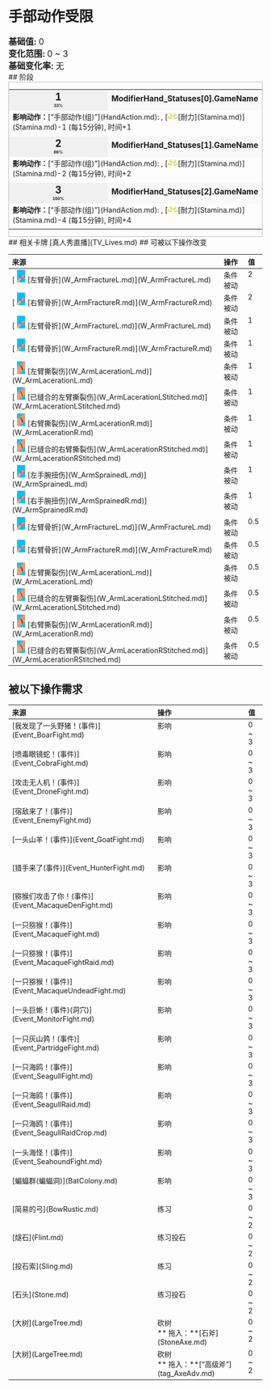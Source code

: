 # 手部动作受限  
  
<div style="font-size:1.2em"><b>基础值: </b> 0 </div>  
<div style="font-size:1.2em"><b>变化范围: </b> 0 ~ 3 </div>  
<div style="font-size:1.2em"><b>基础变化率: </b> 无 </div>  
## 阶段  
<div  style="border:1px solid #BBB"><table><tr style="height:2em;"><td style="background-color:#F0F0F0;text-align:center;width:180px;font-size:1.4em;font-weight:bold;vertical-align:middle;"><div>1<div><div style="font-size:0.4em">33%</div></td><td colspan=2 style="font-size:1.1em;vertical-align:middle;background-color:#F9F9F9;"><div><b>ModifierHand_Statuses[0].GameName</b></div><div style="font-size:0.8em;padding-top:4px;"></div></td></tr><tr><td colspan=2><b>影响动作：</b>[“手部动作(组)”](HandAction.md): , [<div style="width:20px;display:inline-block;text-align:center"><img decoding="async" src="../wiki/Sprite/Tired.png" href="a.md" style="max-width:20px;max-height:20px;"></div>[耐力](Stamina.md)](Stamina.md)-1 (每15分钟), 时间+1</td></tr><tr><td colspan=2></td></tr><tr style="height:2em;"><td style="background-color:#F0F0F0;text-align:center;width:180px;font-size:1.4em;font-weight:bold;vertical-align:middle;"><div>2<div><div style="font-size:0.4em">66%</div></td><td colspan=2 style="font-size:1.1em;vertical-align:middle;background-color:#F9F9F9;"><div><b>ModifierHand_Statuses[1].GameName</b></div><div style="font-size:0.8em;padding-top:4px;"></div></td></tr><tr><td colspan=2><b>影响动作：</b>[“手部动作(组)”](HandAction.md): , [<div style="width:20px;display:inline-block;text-align:center"><img decoding="async" src="../wiki/Sprite/Tired.png" href="a.md" style="max-width:20px;max-height:20px;"></div>[耐力](Stamina.md)](Stamina.md)-2 (每15分钟), 时间+2</td></tr><tr><td colspan=2></td></tr><tr style="height:2em;"><td style="background-color:#F0F0F0;text-align:center;width:180px;font-size:1.4em;font-weight:bold;vertical-align:middle;"><div>3<div><div style="font-size:0.4em">100%</div></td><td colspan=2 style="font-size:1.1em;vertical-align:middle;background-color:#F9F9F9;"><div><b>ModifierHand_Statuses[2].GameName</b></div><div style="font-size:0.8em;padding-top:4px;"></div></td></tr><tr><td colspan=2><b>影响动作：</b>[“手部动作(组)”](HandAction.md): , [<div style="width:20px;display:inline-block;text-align:center"><img decoding="async" src="../wiki/Sprite/Tired.png" href="a.md" style="max-width:20px;max-height:20px;"></div>[耐力](Stamina.md)](Stamina.md)-4 (每15分钟), 时间+4</td></tr><tr><td colspan=2></td></tr></table></div>  
## 相关卡牌  
[真人秀直播](TV_Lives.md)  
## 可被以下操作改变  
<table class="table table-bordered" data-toggle="table"  ><thead style=""><tr ><th  style="text-align:left;vertical-align:top;"  >来源</th><th  style="text-align:left;vertical-align:top;"  >操作</th><th  style="text-align:left;vertical-align:top;"  data-sortable="true"  >值</th></tr></thead><tr ><td  style="text-align:left;vertical-align:top;"  >[<div style="width:25px;display:inline-block;text-align:center"><img decoding="async" src="../wiki/Sprite/SprainedWrist.png" href="a.md" style="max-width:25px;max-height:25px;"></div>[左臂骨折](W_ArmFractureL.md)](W_ArmFractureL.md)</td><td  style="text-align:left;vertical-align:top;"  >条件被动</td><td  style="text-align:left;vertical-align:top;"  >2</td></tr><tr ><td  style="text-align:left;vertical-align:top;"  >[<div style="width:25px;display:inline-block;text-align:center"><img decoding="async" src="../wiki/Sprite/SprainedWrist.png" href="a.md" style="max-width:25px;max-height:25px;"></div>[右臂骨折](W_ArmFractureR.md)](W_ArmFractureR.md)</td><td  style="text-align:left;vertical-align:top;"  >条件被动</td><td  style="text-align:left;vertical-align:top;"  >2</td></tr><tr ><td  style="text-align:left;vertical-align:top;"  >[<div style="width:25px;display:inline-block;text-align:center"><img decoding="async" src="../wiki/Sprite/SprainedWrist.png" href="a.md" style="max-width:25px;max-height:25px;"></div>[左臂骨折](W_ArmFractureL.md)](W_ArmFractureL.md)</td><td  style="text-align:left;vertical-align:top;"  >条件被动</td><td  style="text-align:left;vertical-align:top;"  >1</td></tr><tr ><td  style="text-align:left;vertical-align:top;"  >[<div style="width:25px;display:inline-block;text-align:center"><img decoding="async" src="../wiki/Sprite/SprainedWrist.png" href="a.md" style="max-width:25px;max-height:25px;"></div>[右臂骨折](W_ArmFractureR.md)](W_ArmFractureR.md)</td><td  style="text-align:left;vertical-align:top;"  >条件被动</td><td  style="text-align:left;vertical-align:top;"  >1</td></tr><tr ><td  style="text-align:left;vertical-align:top;"  >[<div style="width:25px;display:inline-block;text-align:center"><img decoding="async" src="../wiki/Sprite/ArmLaceration.png" href="a.md" style="max-width:25px;max-height:25px;"></div>[左臂撕裂伤](W_ArmLacerationL.md)](W_ArmLacerationL.md)</td><td  style="text-align:left;vertical-align:top;"  >条件被动</td><td  style="text-align:left;vertical-align:top;"  >1</td></tr><tr ><td  style="text-align:left;vertical-align:top;"  >[<div style="width:25px;display:inline-block;text-align:center"><img decoding="async" src="../wiki/Sprite/ArmLacerationStitched.png" href="a.md" style="max-width:25px;max-height:25px;"></div>[已缝合的左臂撕裂伤](W_ArmLacerationLStitched.md)](W_ArmLacerationLStitched.md)</td><td  style="text-align:left;vertical-align:top;"  >条件被动</td><td  style="text-align:left;vertical-align:top;"  >1</td></tr><tr ><td  style="text-align:left;vertical-align:top;"  >[<div style="width:25px;display:inline-block;text-align:center"><img decoding="async" src="../wiki/Sprite/ArmLaceration.png" href="a.md" style="max-width:25px;max-height:25px;"></div>[右臂撕裂伤](W_ArmLacerationR.md)](W_ArmLacerationR.md)</td><td  style="text-align:left;vertical-align:top;"  >条件被动</td><td  style="text-align:left;vertical-align:top;"  >1</td></tr><tr ><td  style="text-align:left;vertical-align:top;"  >[<div style="width:25px;display:inline-block;text-align:center"><img decoding="async" src="../wiki/Sprite/ArmLacerationStitched.png" href="a.md" style="max-width:25px;max-height:25px;"></div>[已缝合的右臂撕裂伤](W_ArmLacerationRStitched.md)](W_ArmLacerationRStitched.md)</td><td  style="text-align:left;vertical-align:top;"  >条件被动</td><td  style="text-align:left;vertical-align:top;"  >1</td></tr><tr ><td  style="text-align:left;vertical-align:top;"  >[<div style="width:25px;display:inline-block;text-align:center"><img decoding="async" src="../wiki/Sprite/SprainedWrist.png" href="a.md" style="max-width:25px;max-height:25px;"></div>[左手腕扭伤](W_ArmSprainedL.md)](W_ArmSprainedL.md)</td><td  style="text-align:left;vertical-align:top;"  >条件被动</td><td  style="text-align:left;vertical-align:top;"  >1</td></tr><tr ><td  style="text-align:left;vertical-align:top;"  >[<div style="width:25px;display:inline-block;text-align:center"><img decoding="async" src="../wiki/Sprite/SprainedWrist.png" href="a.md" style="max-width:25px;max-height:25px;"></div>[右手腕扭伤](W_ArmSprainedR.md)](W_ArmSprainedR.md)</td><td  style="text-align:left;vertical-align:top;"  >条件被动</td><td  style="text-align:left;vertical-align:top;"  >1</td></tr><tr ><td  style="text-align:left;vertical-align:top;"  >[<div style="width:25px;display:inline-block;text-align:center"><img decoding="async" src="../wiki/Sprite/SprainedWrist.png" href="a.md" style="max-width:25px;max-height:25px;"></div>[左臂骨折](W_ArmFractureL.md)](W_ArmFractureL.md)</td><td  style="text-align:left;vertical-align:top;"  >条件被动</td><td  style="text-align:left;vertical-align:top;"  >0.5</td></tr><tr ><td  style="text-align:left;vertical-align:top;"  >[<div style="width:25px;display:inline-block;text-align:center"><img decoding="async" src="../wiki/Sprite/SprainedWrist.png" href="a.md" style="max-width:25px;max-height:25px;"></div>[右臂骨折](W_ArmFractureR.md)](W_ArmFractureR.md)</td><td  style="text-align:left;vertical-align:top;"  >条件被动</td><td  style="text-align:left;vertical-align:top;"  >0.5</td></tr><tr ><td  style="text-align:left;vertical-align:top;"  >[<div style="width:25px;display:inline-block;text-align:center"><img decoding="async" src="../wiki/Sprite/ArmLaceration.png" href="a.md" style="max-width:25px;max-height:25px;"></div>[左臂撕裂伤](W_ArmLacerationL.md)](W_ArmLacerationL.md)</td><td  style="text-align:left;vertical-align:top;"  >条件被动</td><td  style="text-align:left;vertical-align:top;"  >0.5</td></tr><tr ><td  style="text-align:left;vertical-align:top;"  >[<div style="width:25px;display:inline-block;text-align:center"><img decoding="async" src="../wiki/Sprite/ArmLacerationStitched.png" href="a.md" style="max-width:25px;max-height:25px;"></div>[已缝合的左臂撕裂伤](W_ArmLacerationLStitched.md)](W_ArmLacerationLStitched.md)</td><td  style="text-align:left;vertical-align:top;"  >条件被动</td><td  style="text-align:left;vertical-align:top;"  >0.5</td></tr><tr ><td  style="text-align:left;vertical-align:top;"  >[<div style="width:25px;display:inline-block;text-align:center"><img decoding="async" src="../wiki/Sprite/ArmLaceration.png" href="a.md" style="max-width:25px;max-height:25px;"></div>[右臂撕裂伤](W_ArmLacerationR.md)](W_ArmLacerationR.md)</td><td  style="text-align:left;vertical-align:top;"  >条件被动</td><td  style="text-align:left;vertical-align:top;"  >0.5</td></tr><tr ><td  style="text-align:left;vertical-align:top;"  >[<div style="width:25px;display:inline-block;text-align:center"><img decoding="async" src="../wiki/Sprite/ArmLacerationStitched.png" href="a.md" style="max-width:25px;max-height:25px;"></div>[已缝合的右臂撕裂伤](W_ArmLacerationRStitched.md)](W_ArmLacerationRStitched.md)</td><td  style="text-align:left;vertical-align:top;"  >条件被动</td><td  style="text-align:left;vertical-align:top;"  >0.5</td></tr></tbody></table>  
  
## 被以下操作需求  
<table class="table table-bordered" data-toggle="table"  ><thead style=""><tr ><th  style="text-align:left;vertical-align:top;"  >来源</th><th  style="text-align:left;vertical-align:top;"  >操作</th><th  style="text-align:left;vertical-align:top;"  >值</th></tr></thead><tr ><td  style="text-align:left;vertical-align:top;"  >[我发现了一头野猪！(事件)](Event_BoarFight.md)</td><td  style="text-align:left;vertical-align:top;"  >影响</td><td  style="text-align:left;vertical-align:top;"  >0 ~ 3</td></tr><tr ><td  style="text-align:left;vertical-align:top;"  >[喷毒眼镜蛇！(事件)](Event_CobraFight.md)</td><td  style="text-align:left;vertical-align:top;"  >影响</td><td  style="text-align:left;vertical-align:top;"  >0 ~ 3</td></tr><tr ><td  style="text-align:left;vertical-align:top;"  >[攻击无人机！(事件)](Event_DroneFight.md)</td><td  style="text-align:left;vertical-align:top;"  >影响</td><td  style="text-align:left;vertical-align:top;"  >0 ~ 3</td></tr><tr ><td  style="text-align:left;vertical-align:top;"  >[宿敌来了！(事件)](Event_EnemyFight.md)</td><td  style="text-align:left;vertical-align:top;"  >影响</td><td  style="text-align:left;vertical-align:top;"  >0 ~ 3</td></tr><tr ><td  style="text-align:left;vertical-align:top;"  >[一头山羊！(事件)](Event_GoatFight.md)</td><td  style="text-align:left;vertical-align:top;"  >影响</td><td  style="text-align:left;vertical-align:top;"  >0 ~ 3</td></tr><tr ><td  style="text-align:left;vertical-align:top;"  >[猎手来了(事件)](Event_HunterFight.md)</td><td  style="text-align:left;vertical-align:top;"  >影响</td><td  style="text-align:left;vertical-align:top;"  >0 ~ 3</td></tr><tr ><td  style="text-align:left;vertical-align:top;"  >[猕猴们攻击了你！(事件)](Event_MacaqueDenFight.md)</td><td  style="text-align:left;vertical-align:top;"  >影响</td><td  style="text-align:left;vertical-align:top;"  >0 ~ 3</td></tr><tr ><td  style="text-align:left;vertical-align:top;"  >[一只猕猴！(事件)](Event_MacaqueFight.md)</td><td  style="text-align:left;vertical-align:top;"  >影响</td><td  style="text-align:left;vertical-align:top;"  >0 ~ 3</td></tr><tr ><td  style="text-align:left;vertical-align:top;"  >[一只猕猴！(事件)](Event_MacaqueFightRaid.md)</td><td  style="text-align:left;vertical-align:top;"  >影响</td><td  style="text-align:left;vertical-align:top;"  >0 ~ 3</td></tr><tr ><td  style="text-align:left;vertical-align:top;"  >[一只猕猴！(事件)](Event_MacaqueUndeadFight.md)</td><td  style="text-align:left;vertical-align:top;"  >影响</td><td  style="text-align:left;vertical-align:top;"  >0 ~ 3</td></tr><tr ><td  style="text-align:left;vertical-align:top;"  >[一头巨蜥！(事件)(洞穴)](Event_MonitorFight.md)</td><td  style="text-align:left;vertical-align:top;"  >影响</td><td  style="text-align:left;vertical-align:top;"  >0 ~ 3</td></tr><tr ><td  style="text-align:left;vertical-align:top;"  >[一只灰山鹑！(事件)](Event_PartridgeFight.md)</td><td  style="text-align:left;vertical-align:top;"  >影响</td><td  style="text-align:left;vertical-align:top;"  >0 ~ 3</td></tr><tr ><td  style="text-align:left;vertical-align:top;"  >[一只海鸥！(事件)](Event_SeagullFight.md)</td><td  style="text-align:left;vertical-align:top;"  >影响</td><td  style="text-align:left;vertical-align:top;"  >0 ~ 3</td></tr><tr ><td  style="text-align:left;vertical-align:top;"  >[一只海鸥！(事件)](Event_SeagullRaid.md)</td><td  style="text-align:left;vertical-align:top;"  >影响</td><td  style="text-align:left;vertical-align:top;"  >0 ~ 3</td></tr><tr ><td  style="text-align:left;vertical-align:top;"  >[一只海鸥！(事件)](Event_SeagullRaidCrop.md)</td><td  style="text-align:left;vertical-align:top;"  >影响</td><td  style="text-align:left;vertical-align:top;"  >0 ~ 3</td></tr><tr ><td  style="text-align:left;vertical-align:top;"  >[一头海怪！(事件)](Event_SeahoundFight.md)</td><td  style="text-align:left;vertical-align:top;"  >影响</td><td  style="text-align:left;vertical-align:top;"  >0 ~ 3</td></tr><tr ><td  style="text-align:left;vertical-align:top;"  >[蝙蝠群(蝙蝠洞)](BatColony.md)</td><td  style="text-align:left;vertical-align:top;"  >影响</td><td  style="text-align:left;vertical-align:top;"  >0 ~ 3</td></tr><tr ><td  style="text-align:left;vertical-align:top;"  >[简易的弓](BowRustic.md)</td><td  style="text-align:left;vertical-align:top;"  >练习</td><td  style="text-align:left;vertical-align:top;"  >0 ~ 2</td></tr><tr ><td  style="text-align:left;vertical-align:top;"  >[燧石](Flint.md)</td><td  style="text-align:left;vertical-align:top;"  >练习投石</td><td  style="text-align:left;vertical-align:top;"  >0 ~ 2</td></tr><tr ><td  style="text-align:left;vertical-align:top;"  >[投石索](Sling.md)</td><td  style="text-align:left;vertical-align:top;"  >练习</td><td  style="text-align:left;vertical-align:top;"  >0 ~ 2</td></tr><tr ><td  style="text-align:left;vertical-align:top;"  >[石头](Stone.md)</td><td  style="text-align:left;vertical-align:top;"  >练习投石</td><td  style="text-align:left;vertical-align:top;"  >0 ~ 2</td></tr><tr ><td  style="text-align:left;vertical-align:top;"  >[大树](LargeTree.md)</td><td  style="text-align:left;vertical-align:top;"  >砍树<br>** 拖入：**[石斧](StoneAxe.md)</td><td  style="text-align:left;vertical-align:top;"  >0 ~ 2</td></tr><tr ><td  style="text-align:left;vertical-align:top;"  >[大树](LargeTree.md)</td><td  style="text-align:left;vertical-align:top;"  >砍树<br>** 拖入：**[“高级斧”](tag_AxeAdv.md)</td><td  style="text-align:left;vertical-align:top;"  >0 ~ 2</td></tr></tbody></table>  
  


<script>document.title="手部动作受限 - 卡牌生存百科 Card Survival Wiki";</script>